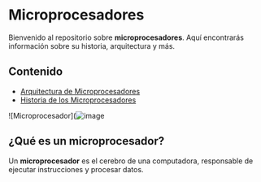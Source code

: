 # Microprocesadores

Bienvenido al repositorio sobre **microprocesadores**. Aquí encontrarás información sobre su historia, arquitectura y más.

## Contenido

- [Arquitectura de Microprocesadores](arquitectura/arquitectura.md)
- [Historia de los Microprocesadores](arquitectura/historia.md)

![Microprocesador](![image](https://github.com/user-attachments/assets/8d567fb6-eea1-45b5-920c-d42c7405ab7d)

## ¿Qué es un microprocesador?

Un **microprocesador** es el cerebro de una computadora, responsable de ejecutar instrucciones y procesar datos.
